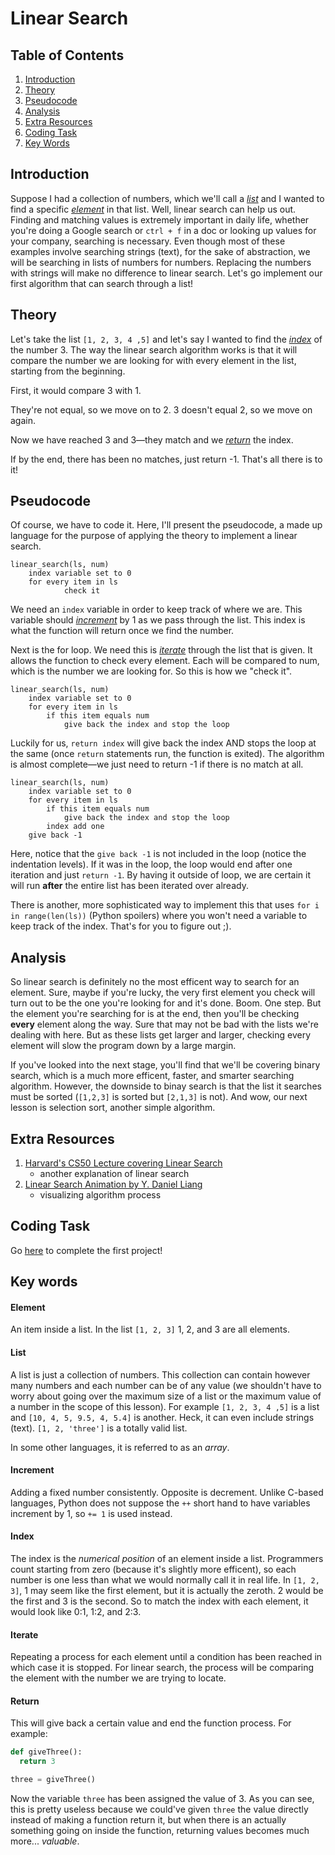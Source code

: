 # Linear Search

## Table of Contents
1. [Introduction](#introduction "Why the heck is this important?")
2. [Theory](#theory "Alright, how the heck do I do this?")
3. [Pseudocode](#pseudocode "Let's kinda code this!")
4. [Analysis](#analysis "A bit info")
5. [Extra Resources](#extra-resources "Wanna learn more!")
6. [Coding Task](#coding-task "Coding challenge")
7. [Key Words](#key-words "Important terms")

## Introduction
Suppose I had a collection of numbers, which we'll call a [*list*](#list "collection of numbers") and I wanted to find a specific [*element*](element "just an item") in that list. Well, linear search can help us out. Finding and matching values is extremely important in daily life, whether you're doing a Google search or ```ctrl + f``` in a doc or looking up values for your company, searching is necessary. Even though most of these examples involve searching strings (text), for the sake of abstraction, we will be searching in lists of numbers for numbers. Replacing the numbers with strings will make no difference to linear search. Let's go implement our first algorithm that can search through a list!

## Theory
Let's take the list ```[1, 2, 3, 4 ,5]``` and let's say I wanted to find the [*index*](#index "position in list") of the number 3. The way the linear search algorithm works is that it will compare the number we are looking for with every element in the list, starting from the beginning. 

First, it would compare 3 with 1. 

They're not equal, so we move on to 2. 3 doesn't equal 2, so we move on again. 

Now we have reached 3 and 3—they match and we [*return*](#return "give back") the index. 

If by the end, there has been no matches, just return -1. That's all there is to it!

## Pseudocode
Of course, we have to code it. Here, I'll present the pseudocode, a made up language for the purpose of applying the theory to  implement a linear search. 
```
linear_search(ls, num)
    index variable set to 0
    for every item in ls
            check it
```
We need an ```index``` variable in order to keep track of where we are. This variable should [*increment*](#increment "Add consistenly by the number") by 1 as we pass through the list. This index is what the function will return once we find the number. 

Next is the for loop. We need this is [*iterate*](#iterate "go over each") through the list that is given. It allows the function to check every element. Each will be compared to num, which is the number we are looking for. So this is how we "check it".
```
linear_search(ls, num)
    index variable set to 0
    for every item in ls
        if this item equals num
            give back the index and stop the loop
```
Luckily for us, ```return index``` will give back the index AND stops the loop at the same (once ```return``` statements run, the function is exited). The algorithm is almost complete—we just need to return -1 if there is no match at all.

```
linear_search(ls, num)
    index variable set to 0
    for every item in ls
        if this item equals num
            give back the index and stop the loop
        index add one
    give back -1
```
Here, notice that the ```give back -1``` is not included in the loop (notice the indentation levels). If it was in the loop, the loop would end after one iteration and just ```return -1```. By having it outside of loop, we are certain it will run **after** the entire list has been iterated over already.

There is another, more sophisticated way to implement this that uses ```for i in range(len(ls))``` (Python spoilers) where you won't need a variable to keep track of the index. That's for you to figure out ;).

## Analysis
So linear search is definitely no the most efficent way to search for an element. Sure, maybe if you're lucky, the very first element you check will turn out to be the one you're looking for and it's done. Boom. One step. But the element you're searching for is at the end, then you'll be checking **every** element along the way. Sure that may not be bad with the lists we're dealing with here. But as these lists get larger and larger, checking every element will slow the program down by a large margin. 

If you've looked into the next stage, you'll find that we'll be covering binary search, which is a much more efficent, faster, and smarter searching algorithm. However, the downside to binay search is that the list it searches must be sorted (```[1,2,3]``` is sorted but ```[2,1,3]``` is not). And wow, our next lesson is selection sort, another simple algorithm.

## Extra Resources
1. [Harvard's CS50 Lecture covering Linear Search](https://youtu.be/jUyQqLvg8Qw?t=8m45s)
    * another explanation of linear search
2. [Linear Search Animation by Y. Daniel Liang](http://cs.armstrong.edu/liang/animation/web/LinearSearch.html)
    * visualizing algorithm process
    
## Coding Task
Go [here](https://github.com/haw230/linear-search/ "Linear Search") to complete the first project!

## Key words
#### Element
An item inside a list. In the list ```[1, 2, 3]``` 1, 2, and 3 are all elements.

#### List
A list is just a collection of numbers. This collection can contain however many numbers and each number can be of any value (we shouldn't have to worry about going over the maximum size of a list or the maximum value of a number in the scope of this lesson). For example ```[1, 2, 3, 4 ,5]``` is a list and ```[10, 4, 5, 9.5, 4, 5.4]``` is another. Heck, it can even include strings (text). ```[1, 2, 'three']``` is a totally valid list. 

In some other languages, it is referred to as an *array*.

#### Increment
Adding a fixed number consistently. Opposite is decrement. Unlike C-based languages, Python does not suppose the ```++``` short hand to have variables increment by 1, so ```+= 1``` is used instead.

#### Index
The index is the *numerical position* of an element inside a list. Programmers count starting from zero (because it's slightly more efficent), so each number is one less than what we would normally call it in real life. In ```[1, 2, 3]```, 1 may seem like the first element, but it is actually the zeroth. 2 would be the first and 3 is the second. So to match the index with each element, it would look like 0:1, 1:2, and 2:3.

#### Iterate
Repeating a process for each element until a condition has been reached in which case it is stopped. For linear search, the process will be comparing the element with the number we are trying to locate.

#### Return
This will give back a certain value and end the function process. For example:
```python
def giveThree():
  return 3

three = giveThree()
```
Now the variable ```three``` has been assigned the value of 3. As you can see, this is pretty useless because we could've given ```three``` the value directly instead of making a function return it, but when there is an actually something going on inside the function, returning values becomes much more... *valuable*.
